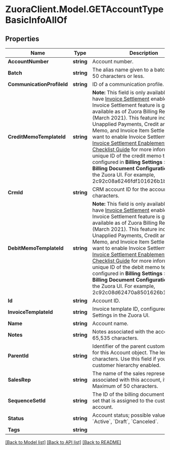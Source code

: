 # ZuoraClient.Model.GETAccountTypeBasicInfoAllOf

## Properties

Name | Type | Description | Notes
------------ | ------------- | ------------- | -------------
**AccountNumber** | **string** | Account number.  | [optional] 
**Batch** | **string** | The alias name given to a batch. A string of 50 characters or less.  | [optional] 
**CommunicationProfileId** | **string** | ID of a communication profile.  | [optional] 
**CreditMemoTemplateId** | **string** | **Note:** This field is only available if you have [Invoice Settlement](https://knowledgecenter.zuora.com/Billing/Billing_and_Payments/Invoice_Settlement) enabled. The Invoice Settlement feature is generally available as of Zuora Billing Release 296 (March 2021). This feature includes Unapplied Payments, Credit and Debit Memo, and Invoice Item Settlement. If you want to enable Invoice Settlement, see [Invoice Settlement Enablement and Checklist Guide](https://knowledgecenter.zuora.com/Billing/Billing_and_Payments/Invoice_Settlement/Invoice_Settlement_Migration_Checklist_and_Guide) for more information.  The unique ID of the credit memo template, configured in **Billing Settings** &gt; **Manage Billing Document Configuration** through the Zuora UI. For example, 2c92c08a6246fdf101626b1b3fe0144b.  | [optional] 
**CrmId** | **string** | CRM account ID for the account, up to 100 characters.  | [optional] 
**DebitMemoTemplateId** | **string** | **Note:** This field is only available if you have [Invoice Settlement](https://knowledgecenter.zuora.com/Billing/Billing_and_Payments/Invoice_Settlement) enabled. The Invoice Settlement feature is generally available as of Zuora Billing Release 296 (March 2021). This feature includes Unapplied Payments, Credit and Debit Memo, and Invoice Item Settlement. If you want to enable Invoice Settlement, see [Invoice Settlement Enablement and Checklist Guide](https://knowledgecenter.zuora.com/Billing/Billing_and_Payments/Invoice_Settlement/Invoice_Settlement_Migration_Checklist_and_Guide) for more information.  The unique ID of the debit memo template, configured in **Billing Settings** &gt; **Manage Billing Document Configuration** through the Zuora UI. For example, 2c92c08d62470a8501626b19d24f19e2.  | [optional] 
**Id** | **string** | Account ID.  | [optional] 
**InvoiceTemplateId** | **string** | Invoice template ID, configured in Billing Settings in the Zuora UI.  | [optional] 
**Name** | **string** | Account name.  | [optional] 
**Notes** | **string** | Notes associated with the account, up to 65,535 characters.  | [optional] 
**ParentId** | **string** | Identifier of the parent customer account for this Account object. The length is 32 characters. Use this field if you have customer hierarchy enabled. | [optional] 
**SalesRep** | **string** | The name of the sales representative associated with this account, if applicable. Maximum of 50 characters. | [optional] 
**SequenceSetId** | **string** | The ID of the billing document sequence set that is assigned to the customer account.   | [optional] 
**Status** | **string** | Account status; possible values are: &#x60;Active&#x60;, &#x60;Draft&#x60;, &#x60;Canceled&#x60;.  | [optional] 
**Tags** | **string** |  | [optional] 

[[Back to Model list]](../README.md#documentation-for-models) [[Back to API list]](../README.md#documentation-for-api-endpoints) [[Back to README]](../README.md)

